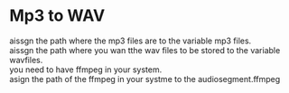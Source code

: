 # Mp3 to WAV
aissgn the path where the mp3 files are to the variable mp3 files.<br>
aissgn the path where you wan tthe wav files to be stored to the variable wavfiles.<br>
you need to have ffmpeg in your system.<br>
asign the path of the ffmpeg in your systme to the audiosegment.ffmpeg<br>
